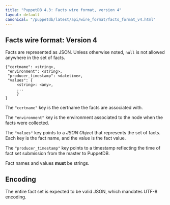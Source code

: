 ```yaml
---
title: "PuppetDB 4.3: Facts wire format, version 4"
layout: default
canonical: "/puppetdb/latest/api/wire_format/facts_format_v4.html"
---
```


## Facts wire format: Version 4

Facts are represented as JSON. Unless otherwise noted, `null` is not
allowed anywhere in the set of facts.

    {"certname": <string>,
     "environment": <string>,
     "producer_timestamp": <datetime>,
     "values": {
         <string>: <any>,
         ...
         }
    }

The `"certname"` key is the certname the facts are associated with.

The `"environment"` key is the environment associated to the node when the facts were collected.

The `"values"` key points to a _JSON Object_ that represents the set
of facts. Each key is the fact name, and the value is the fact value.

The `"producer_timestamp"` key points to a timestamp reflecting
the time of fact set submission from the master to PuppetDB.

Fact names and values **must** be strings.

## Encoding

The entire fact set is expected to be valid JSON, which mandates UTF-8
encoding.
